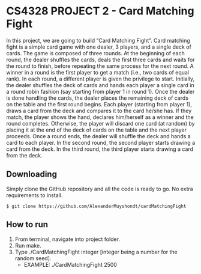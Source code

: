 # CS4328 PROJECT 2 - Card Matching Fight
In this project, we are going to build “Card Matching Fight”. Card matching fight is a simple card game with one dealer,
3 players, and a single deck of cards. The game is composed of three rounds. At the beginning of each round, the dealer
shuffles the cards, deals the first three cards and waits for the round to finish, before repeating the same process for
the next round. A winner in a round is the first player to get a match (i.e., two cards of equal rank). In each round, a
different player is given the privilege to start.
Initially, the dealer shuffles the deck of cards and hands each player a single card in a round robin fashion (say starting
from player 1 in round 1). Once the dealer is done handling the cards, the dealer places the remaining deck of cards on the
table and the first round begins. Each player (starting from player 1), draws a card from the deck and compares it to the 
card he/she has. If they match, the player shows the hand, declares him/herself as a winner and the round completes.
Otherwise, the player will discard one card (at random) by placing it at the end of the deck of cards on the table and the
next player proceeds. Once a round ends, the dealer will shuffle the deck and hands a card to each player. In the second
round, the second player starts drawing a card from the deck. In the third round, the third player starts drawing a card
from the deck.

## Downloading
Simply clone the GitHub repository and all the code is ready to go. No extra requirements to install.

`$ git clone https://github.com/AlexanderMuyshondt/cardMatchingFight`

## How to run
1. From terminal, navigate into project folder.
2. Run make.
3. Type ./CardMatchingFight integer [integer being a number for the random seed].
	- EXAMPLE: ./CardMatchingFight 2500
